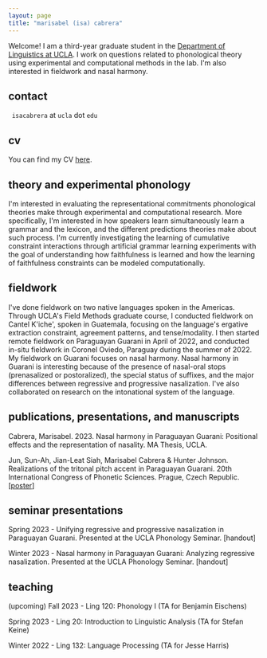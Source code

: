 ```yaml
---
layout: page
title: "marisabel (isa) cabrera"
---
```


Welcome! I am a third-year graduate student in the [Department of Linguistics at UCLA](https://linguistics.ucla.edu/). I work on questions related to phonological theory using experimental and computational methods in the lab. I'm also interested in fieldwork and nasal harmony. 

## contact

`` isacabrera`` at ``ucla`` dot ``edu``

## cv

You can find my CV <a href="/assets/cv.pdf" target="_blank">here</a>.

## theory and experimental phonology

I'm interested in evaluating the representational commitments phonological theories make through experimental and computational research. More specifically, I'm interested in how speakers learn simultaneously learn a grammar and the lexicon, and the different predictions theories make about such process. I'm currently investigating the learning of cumulative constraint interactions through artificial grammar learning experiments with the goal of understanding how faithfulness is learned and how the learning of faithfulness constraints can be modeled computationally. 

## fieldwork

I've done fieldwork on two native languages spoken in the Americas. Through UCLA's Field Methods graduate course, I conducted fieldwork on Cantel K'iche', spoken in Guatemala, focusing on the language's ergative extraction constraint, agreement patterns, and tense/modality. I then started remote fieldwork on Paraguayan Guarani in April of 2022, and conducted in-situ fieldwork in Coronel Oviedo, Paraguay during the summer of 2022. My fieldwork on Guarani focuses on nasal harmony. Nasal harmony in Guarani is interesting because of the presence of nasal-oral stops (prenasalized or postoralized), the special status of suffixes, and the major differences between regressive and progressive nasalization. I've also collaborated on research on the intonational system of the language. 

## publications, presentations, and manuscripts

Cabrera, Marisabel. 2023. Nasal harmony in Paraguayan Guarani: Positional effects and the representation of nasality. MA Thesis, UCLA. 

Jun, Sun-Ah, Jian-Leat Siah, Marisabel Cabrera & Hunter Johnson. Realizations of the tritonal pitch accent in Paraguayan Guarani. 20th International Congress of Phonetic Sciences. Prague, Czech Republic. [<a href="/assets/jun-siah-cabrera-johnson-poster.pdf" target="_blank">poster</a>]

## seminar presentations

Spring 2023 - Unifying regressive and progressive nasalization in Paraguayan Guarani. Presented at the UCLA Phonology Seminar. [handout]

Winter 2023 - Nasal harmony in Paraguayan Guarani: Analyzing regressive nasalization. Presented at the UCLA Phonology Seminar. [handout]

## teaching

(upcoming) Fall 2023 - Ling 120: Phonology I (TA for Benjamin Eischens)

Spring 2023 - Ling 20: Introduction to Linguistic Analysis (TA for Stefan Keine)

Winter 2022 - Ling 132: Language Processing (TA for Jesse Harris)
